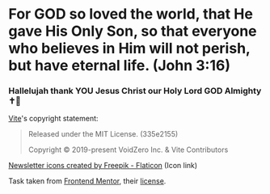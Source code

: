 # For GOD so loved the world, that He gave His Only Son, so that everyone who believes in Him will not perish, but have eternal life. (John 3:16)
### Hallelujah thank YOU Jesus Christ our Holy Lord GOD Almighty ✝️💝 

[Vite](https://vite.dev/)'s copyright statement:

> Released under the MIT License. (335e2155)
> 
> Copyright © 2019-present VoidZero Inc. & Vite Contributors

<a href="https://www.flaticon.com/free-icons/newsletter" title="newsletter icons">Newsletter icons created by Freepik - Flaticon</a> (Icon link)

Task taken from [Frontend Mentor](https://www.frontendmentor.io/challenges/newsletter-signup-form-with-success-message-3FC1AZbNrv), their [license](https://www.frontendmentor.io/license).
